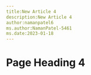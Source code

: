 ```yaml
---
title:New Article 4
description:New Article 4
author:namanpatel6
ms.author:NamanPatel-5461
ms.date:2023-01-18
---
```


# Page Heading 4


